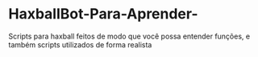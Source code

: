 # HaxballBot-Para-Aprender-
Scripts para haxball feitos de modo que você possa entender funções, e também scripts utilizados de forma realista
